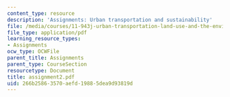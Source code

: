```yaml
---
content_type: resource
description: 'Assignments: Urban transportation and sustainability'
file: /media/courses/11-943j-urban-transportation-land-use-and-the-environment-spring-2002/266b25863570aefd19885dea9d93819d_assignment2.pdf
file_type: application/pdf
learning_resource_types:
- Assignments
ocw_type: OCWFile
parent_title: Assignments
parent_type: CourseSection
resourcetype: Document
title: assignment2.pdf
uid: 266b2586-3570-aefd-1988-5dea9d93819d
---
```

